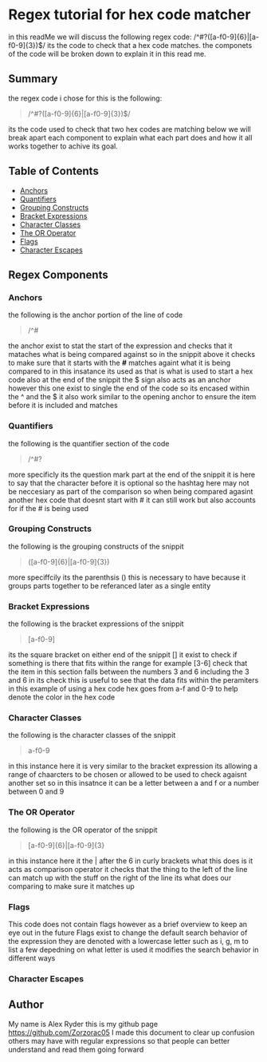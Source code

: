 # Regex tutorial for hex code matcher
in this readMe we will discuss the following regex code:
/^#?([a-f0-9]{6}|[a-f0-9]{3})$/
its the code to check that a hex code matches.
the componets of the code will be broken down to explain it in this read me.

## Summary
the regex code i chose for this is the following:

> /^#?([a-f0-9]{6}|[a-f0-9]{3})$/ 

its the code used to check that two hex codes are matching below we will break apart each component to explain what each part does and how it all works together to achive its goal.

## Table of Contents

- [Anchors](#anchors)
- [Quantifiers](#quantifiers)
- [Grouping Constructs](#grouping-constructs)
- [Bracket Expressions](#bracket-expressions)
- [Character Classes](#character-classes)
- [The OR Operator](#the-or-operator)
- [Flags](#flags)
- [Character Escapes](#character-escapes)

## Regex Components

### Anchors
the following is the anchor portion of the line of code
> /^#

the anchor exist to stat the start of the expression and checks that it mataches what is being compared against so in the snippit above it checks to make sure that it starts with the ***#*** matches againt what it is being compared to in this insatance its used as that is what is used to start a hex code also at the end of the snippit the $ sign also acts as an anchor however this one exist to single the end of the code so its encased within the ^ and the $ it also work similar to the opening anchor to ensure the item before it is included  and matches

### Quantifiers
the following is the quantifier section of the code
> /^#?

more specificly its the question mark part at the end of the snippit it is here to say that the character before it is optional so the hashtag here may not be neccesiary as part of the comparison so when being compared agasint another hex code that doesnt start with # it can still work but also accounts for if the # is being used

### Grouping Constructs
the following is the grouping constructs of the snippit 
> ([a-f0-9]{6}|[a-f0-9]{3})

more speciffcily its the parenthsis () this is necessary to have because it groups parts together to be referanced later as a single entity 


### Bracket Expressions
the following is the bracket expressions of the snippit
> [a-f0-9]

its the square bracket on either end of the snippit [] it exist to check if something is there that fits within the range for example [3-6] check that the item in this section falls between the numbers 3 and 6 including the 3 and 6 in its check this is useful to see that the data fits within the peramiters in this example of using a hex code hex goes from a-f and 0-9 to help denote the color in the hex code

### Character Classes
the following is the character classes of the snippit
> a-f0-9

in this instance here it is very similar to the bracket expression its allowing a range of chaarcters to be chosen or allowed to be used to check agaisnt another set so in this insatnce it can be a letter between a and f or a number between 0 and 9


### The OR Operator
the following is the OR operator of the snippit
> [a-f0-9]{6}|[a-f0-9]{3}

in this instance here it the | after the 6 in curly brackets what this does is it acts as comparison operator it checks that the thing to the left of the line can match up with the stuff on the right of the line its what does our comparing to make sure it matches up 

### Flags
This code does not contain flags however as a brief overview to keep an eye out in the future Flags exist to change the default search behavior of the expression they are denoted with a lowercase letter such as i, g, m to list a few depedning on what letter is used it modifies the search behavior in different ways
### Character Escapes

## Author
My name is Alex Ryder this is my github page https://github.com/Zorzorac05
I made this document to clear up confusion others may have with regular expressions so that people can better understand and read them going forward
